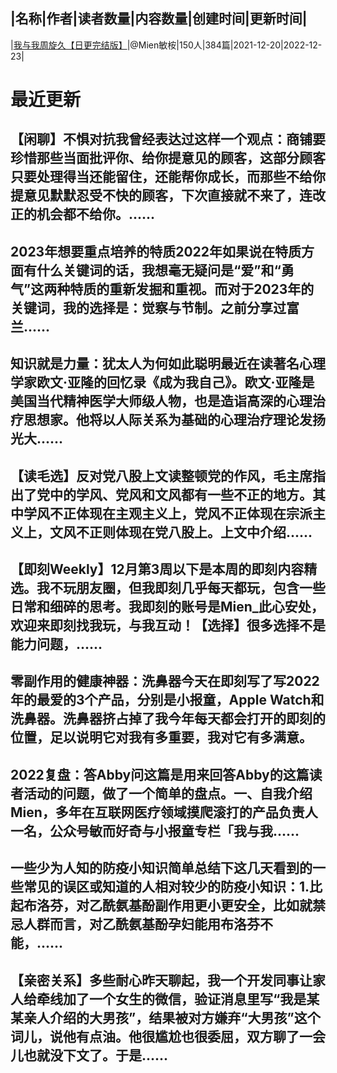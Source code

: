 |名称|作者|读者数量|内容数量|创建时间|更新时间|
---
|[我与我周旋久【日更完结版】](https://xiaobot.net/p/pmmien?refer=0b133df9-27dc-423b-8101-639049001c13)|@Mien敏桉|150人|384篇|2021-12-20|2022-12-23|

# 最近更新
## 【闲聊】不惧对抗我曾经表达过这样一个观点：商铺要珍惜那些当面批评你、给你提意见的顾客，这部分顾客只要处理得当还能留住，还能帮你成长，而那些不给你提意见默默忍受不快的顾客，下次直接就不来了，连改正的机会都不给你。......
## 2023年想要重点培养的特质2022年如果说在特质方面有什么关键词的话，我想毫无疑问是“爱”和“勇气”这两种特质的重新发掘和重视。而对于2023年的关键词，我的选择是：觉察与节制。之前分享过富兰......
## 知识就是力量：犹太人为何如此聪明最近在读著名心理学家欧文·亚隆的回忆录《成为我自己》。欧文·亚隆是美国当代精神医学大师级人物，也是造诣高深的心理治疗思想家。他将以人际关系为基础的心理治疗理论发扬光大......
## 【读毛选】反对党八股上文读整顿党的作风，毛主席指出了党中的学风、党风和文风都有一些不正的地方。其中学风不正体现在主观主义上，党风不正体现在宗派主义上，文风不正则体现在党八股上。上文中介绍......
## 【即刻Weekly】12月第3周以下是本周的即刻内容精选。我不玩朋友圈，但我即刻几乎每天都玩，包含一些日常和细碎的思考。我即刻的账号是Mien_此心安处，欢迎来即刻找我玩，与我互动！【选择】很多选择不是能力问题，......
## 零副作用的健康神器：洗鼻器今天在即刻写了写2022年的最爱的3个产品，分别是小报童，Apple Watch和洗鼻器。洗鼻器挤占掉了我今年每天都会打开的即刻的位置，足以说明它对我有多重要，我对它有多满意。
## 2022复盘：答Abby问这篇是用来回答Abby的这篇读者活动的问题，做了一个简单的盘点。一、自我介绍Mien，多年在互联网医疗领域摸爬滚打的产品负责人一名，公众号敏而好奇与小报童专栏「我与我......
## 一些少为人知的防疫小知识简单总结下这几天看到的一些常见的误区或知道的人相对较少的防疫小知识：1.比起布洛芬，对乙酰氨基酚副作用更小更安全，比如就禁忌人群而言，对乙酰氨基酚孕妇能用布洛芬不能，......
## 【亲密关系】多些耐心昨天聊起，我一个开发同事让家人给牵线加了一个女生的微信，验证消息里写“我是某某亲人介绍的大男孩”，结果被对方嫌弃“大男孩”这个词儿，说他有点油。他很尴尬也很委屈，双方聊了一会儿也就没下文了。于是......


